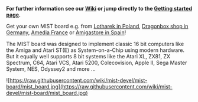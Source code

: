 **For further information see our [Wiki](https://github.com/mist-devel/mist-board/wiki) or jump directly to the [Getting started page](https://github.com/mist-devel/mist-board/wiki/GettingStarted).**

Get your own MIST board e.g. from [Lotharek in Poland](http://lotharek.pl/product.php?pid=96),  [Dragonbox shop in Germany](https://www.dragonbox.de/de/285-mist-fpga-konsolen.html), [Amedia France](http://amiga.amedia-computer.com/index.php/catalogue/infos/3/9/ACF_MISTMIDIDB9) or [Amigastore in Spain](http://amigastore.eu/en/318-mist-fpga-computer.html)!

The MIST board was designed to implement classic 16 bit computers like the Amiga and Atari ST(E) as System-on-a-Chip using modern hardware. But it equally well supports 8 bit systems like the Atari XL, ZX81, ZX Spectrum, C64, Atari VCS, Atari 5200, Colecovision, Apple II, Sega Master System, NES, Odyssey2 and more ...

![https://raw.githubusercontent.com/wiki/mist-devel/mist-board/mist_board.jpg](https://raw.githubusercontent.com/wiki/mist-devel/mist-board/mist_board.jpg)
